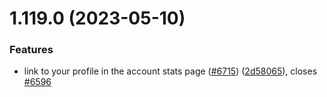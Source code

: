 # 1.119.0 (2023-05-10)


### Features

* link to your profile in the account stats page ([#6715](https://github.com/EddieHubCommunity/LinkFree/issues/6715)) ([2d58065](https://github.com/EddieHubCommunity/LinkFree/commit/2d580653d1aab41ae336f87fe5d7a8443e9b214e)), closes [#6596](https://github.com/EddieHubCommunity/LinkFree/issues/6596)



